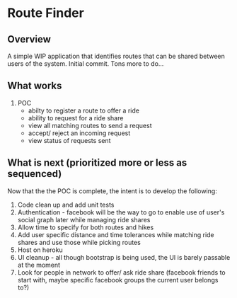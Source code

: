 Route Finder
==========

## Overview
A simple WIP application that identifies routes that can be shared between users of the system. Initial commit. Tons more to do...

## What works
1. POC
    * abilty to register a route to offer a ride
    * ability to request for a ride share
    * view all matching routes to send a request
    * accept/ reject an incoming request
    * view status of requests sent

## What is next (prioritized more or less as sequenced)
Now that the the POC is complete, the intent is to develop the following:

1. Code clean up and add unit tests
2. Authentication - facebook will be the way to go to enable use of user's social graph later while managing ride shares
3. Allow time to specify for both routes and hikes
4. Add user specific distance and time tolerances while matching ride shares and use those while picking routes
4. Host on heroku
5. UI cleanup - all though bootstrap is being used, the UI is barely passable at the moment
6. Look for people in network to offer/ ask ride share (facebook friends to start with, maybe specific facebook groups the current user belongs to?)
